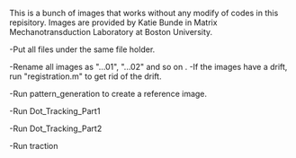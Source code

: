 This is a bunch of images that works without any modify of codes in this repisitory.
Images are provided by Katie Bunde in Matrix Mechanotransduction Laboratory at Boston University. 


-Put all files under the same file holder.

-Rename all images as "...01", "...02" and so on
.
-If the images have a drift, run "registration.m" to get rid of the drift.

-Run pattern_generation to create a reference image.

-Run Dot_Tracking_Part1

-Run Dot_Tracking_Part2

-Run traction
